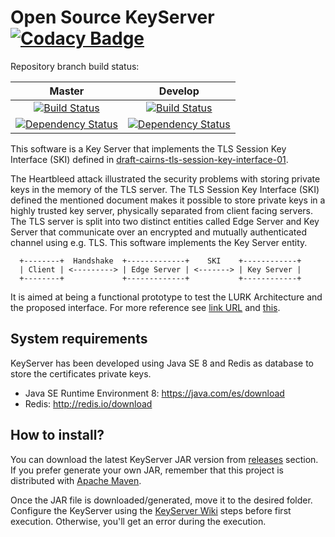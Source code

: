 # Open Source KeyServer [![Codacy Badge](https://api.codacy.com/project/badge/Grade/0ea08a24d820457fae1a921252965d3f)](https://www.codacy.com/app/jgm1986/KeyServer?utm_source=github.com&amp;utm_medium=referral&amp;utm_content=mami-project/KeyServer&amp;utm_campaign=Badge_Grade)

Repository branch build status:

| **Master**  | **Develop**   |
|:---:|:---:|
| [![Build Status](https://travis-ci.org/mami-project/KeyServer.svg?branch=master)](https://travis-ci.org/mami-project/KeyServer) | [![Build Status](https://travis-ci.org/mami-project/KeyServer.svg?branch=develop)](https://travis-ci.org/mami-project/KeyServer) |
| [![Dependency Status](https://www.versioneye.com/user/projects/58457b180356f100336d0341/badge.svg?style=flat-square)](https://www.versioneye.com/user/projects/58457b180356f100336d0341) | [![Dependency Status](https://www.versioneye.com/user/projects/58457b1603d153004d8ec98b/badge.svg?style=flat-square)](https://www.versioneye.com/user/projects/58457b1603d153004d8ec98b) |

This software is a Key Server that implements the TLS Session Key Interface (SKI) defined in  [draft-cairns-tls-session-key-interface-01](https://tools.ietf.org/html/draft-cairns-tls-session-key-interface-01 "Session Key Interface (SKI) for TLS and DTLS").

The Heartbleed attack illustrated the security problems with storing private keys in the memory of the TLS server. The TLS Session Key Interface (SKI) defined the mentioned document makes it possible to store private keys in a highly trusted key server, physically separated from client facing servers. The TLS server is split into two distinct entities called
 Edge Server and Key Server that communicate over an encrypted and mutually authenticated channel using e.g.  TLS. This software implements the Key Server entity. 

```
  +--------+  Handshake  +-------------+    SKI    +------------+
  | Client | <---------> | Edge Server | <-------> | Key Server |
  +--------+             +-------------+           +------------+
```
It is aimed at being a functional prototype to test the LURK Architecture and the proposed interface. For more reference see [link URL][1] and [this][2].

   [1]: https://tools.ietf.org/html/draft-mglt-lurk-tls-requirements-00
   [2]: https://tools.ietf.org/html/draft-mglt-lurk-tls-abstract-api-00


## System requirements

KeyServer has been developed using Java SE 8 and Redis as database to store the certificates private keys. 

 - Java SE Runtime Environment 8: https://java.com/es/download
 - Redis: http://redis.io/download


## How to install?

You can download the latest KeyServer JAR version from [releases](https://github.com/mami-project/KeyServer/releases) section. If you prefer generate your own JAR, remember that this project is distributed with [Apache Maven](https://maven.apache.org/). 

Once the JAR file is downloaded/generated, move it to the desired folder. Configure the KeyServer using the [KeyServer Wiki](https://github.com/mami-project/KeyServer/wiki) steps before first execution. Otherwise, you'll get an error during the execution. 
